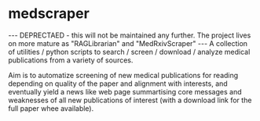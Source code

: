 # medscraper

--- DEPRECTAED - this will not be maintained any further. The project lives on more mature as "RAGLibrarian" and "MedRxivScraper" ---
A collection of utilities / python scripts to search / screen / download / analyze medical publications from a variety of sources.

Aim is to automatize screening of new medical publications for reading depending on quality of the paper and alignment with interests,  and eventually yield a news like web page summartising core messages and weaknesses of all new publications of interest (with a download link for the full paper whee available).


